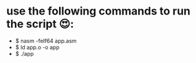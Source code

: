 
# use the following commands to run the script 😍:
- $ nasm -felf64 app.asm
- $ ld app.o -o app
- $ ./app

